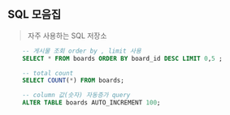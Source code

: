 ## SQL 모음집

> 자주 사용하는 SQL 저장소

```sql
    -- 게시물 조회 order by , limit 사용
    SELECT * FROM boards ORDER BY board_id DESC LIMIT 0,5 ;

    -- total count
    SELECT COUNT(*) FROM boards;

    -- column 값(숫자) 자동증가 query
    ALTER TABLE boards AUTO_INCREMENT 100;
```